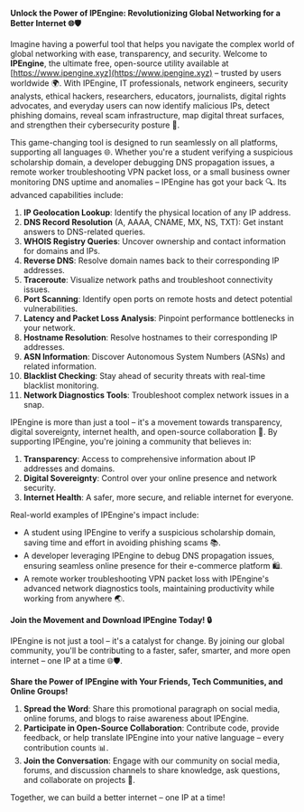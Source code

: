 **Unlock the Power of IPEngine: Revolutionizing Global Networking for a Better Internet 🌐🛡️**

Imagine having a powerful tool that helps you navigate the complex world of global networking with ease, transparency, and security. Welcome to **IPEngine**, the ultimate free, open-source utility available at [https://www.ipengine.xyz](https://www.ipengine.xyz) – trusted by users worldwide 🌍. With IPEngine, IT professionals, network engineers, security analysts, ethical hackers, researchers, educators, journalists, digital rights advocates, and everyday users can now identify malicious IPs, detect phishing domains, reveal scam infrastructure, map digital threat surfaces, and strengthen their cybersecurity posture 🔐.

This game-changing tool is designed to run seamlessly on all platforms, supporting all languages 🌐. Whether you're a student verifying a suspicious scholarship domain, a developer debugging DNS propagation issues, a remote worker troubleshooting VPN packet loss, or a small business owner monitoring DNS uptime and anomalies – IPEngine has got your back 🔍. Its advanced capabilities include:

1. **IP Geolocation Lookup**: Identify the physical location of any IP address.
2. **DNS Record Resolution** (A, AAAA, CNAME, MX, NS, TXT): Get instant answers to DNS-related queries.
3. **WHOIS Registry Queries**: Uncover ownership and contact information for domains and IPs.
4. **Reverse DNS**: Resolve domain names back to their corresponding IP addresses.
5. **Traceroute**: Visualize network paths and troubleshoot connectivity issues.
6. **Port Scanning**: Identify open ports on remote hosts and detect potential vulnerabilities.
7. **Latency and Packet Loss Analysis**: Pinpoint performance bottlenecks in your network.
8. **Hostname Resolution**: Resolve hostnames to their corresponding IP addresses.
9. **ASN Information**: Discover Autonomous System Numbers (ASNs) and related information.
10. **Blacklist Checking**: Stay ahead of security threats with real-time blacklist monitoring.
11. **Network Diagnostics Tools**: Troubleshoot complex network issues in a snap.

IPEngine is more than just a tool – it's a movement towards transparency, digital sovereignty, internet health, and open-source collaboration 🚀. By supporting IPEngine, you're joining a community that believes in:

1. **Transparency**: Access to comprehensive information about IP addresses and domains.
2. **Digital Sovereignty**: Control over your online presence and network security.
3. **Internet Health**: A safer, more secure, and reliable internet for everyone.

Real-world examples of IPEngine's impact include:

* A student using IPEngine to verify a suspicious scholarship domain, saving time and effort in avoiding phishing scams 📚.
* A developer leveraging IPEngine to debug DNS propagation issues, ensuring seamless online presence for their e-commerce platform 🛍️.
* A remote worker troubleshooting VPN packet loss with IPEngine's advanced network diagnostics tools, maintaining productivity while working from anywhere 🌏.

**Join the Movement and Download IPEngine Today! 🔒**

IPEngine is not just a tool – it's a catalyst for change. By joining our global community, you'll be contributing to a faster, safer, smarter, and more open internet – one IP at a time 🌐🛡️.

**Share the Power of IPEngine with Your Friends, Tech Communities, and Online Groups!**

1. **Spread the Word**: Share this promotional paragraph on social media, online forums, and blogs to raise awareness about IPEngine.
2. **Participate in Open-Source Collaboration**: Contribute code, provide feedback, or help translate IPEngine into your native language – every contribution counts 📊.
3. **Join the Conversation**: Engage with our community on social media, forums, and discussion channels to share knowledge, ask questions, and collaborate on projects 🔗.

Together, we can build a better internet – one IP at a time!